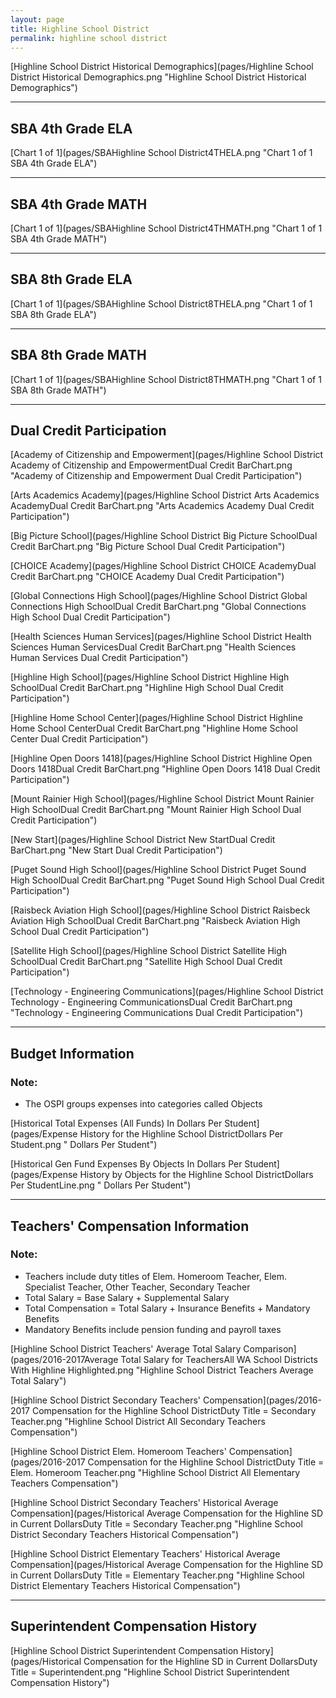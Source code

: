 ```yaml
---
layout: page
title: Highline School District
permalink: highline school district
---
```



[Highline School District Historical Demographics](pages/Highline School District Historical Demographics.png "Highline School District Historical Demographics")

___

## SBA 4th Grade ELA

[Chart 1 of 1](pages/SBAHighline School District4THELA.png "Chart 1 of 1 SBA 4th Grade ELA")


___

## SBA 4th Grade MATH

[Chart 1 of 1](pages/SBAHighline School District4THMATH.png "Chart 1 of 1 SBA 4th Grade MATH")


___

## SBA 8th Grade ELA

[Chart 1 of 1](pages/SBAHighline School District8THELA.png "Chart 1 of 1 SBA 8th Grade ELA")


___

## SBA 8th Grade MATH

[Chart 1 of 1](pages/SBAHighline School District8THMATH.png "Chart 1 of 1 SBA 8th Grade MATH")


___

## Dual Credit Participation

[Academy of Citizenship and Empowerment](pages/Highline School District Academy of Citizenship and EmpowermentDual Credit BarChart.png "Academy of Citizenship and Empowerment Dual Credit Participation")

[Arts   Academics Academy](pages/Highline School District Arts   Academics AcademyDual Credit BarChart.png "Arts   Academics Academy Dual Credit Participation")

[Big Picture School](pages/Highline School District Big Picture SchoolDual Credit BarChart.png "Big Picture School Dual Credit Participation")

[CHOICE Academy](pages/Highline School District CHOICE AcademyDual Credit BarChart.png "CHOICE Academy Dual Credit Participation")

[Global Connections High School](pages/Highline School District Global Connections High SchoolDual Credit BarChart.png "Global Connections High School Dual Credit Participation")

[Health Sciences   Human Services](pages/Highline School District Health Sciences   Human ServicesDual Credit BarChart.png "Health Sciences   Human Services Dual Credit Participation")

[Highline High School](pages/Highline School District Highline High SchoolDual Credit BarChart.png "Highline High School Dual Credit Participation")

[Highline Home School Center](pages/Highline School District Highline Home School CenterDual Credit BarChart.png "Highline Home School Center Dual Credit Participation")

[Highline Open Doors 1418](pages/Highline School District Highline Open Doors 1418Dual Credit BarChart.png "Highline Open Doors 1418 Dual Credit Participation")

[Mount Rainier High School](pages/Highline School District Mount Rainier High SchoolDual Credit BarChart.png "Mount Rainier High School Dual Credit Participation")

[New Start](pages/Highline School District New StartDual Credit BarChart.png "New Start Dual Credit Participation")

[Puget Sound High School](pages/Highline School District Puget Sound High SchoolDual Credit BarChart.png "Puget Sound High School Dual Credit Participation")

[Raisbeck Aviation High School](pages/Highline School District Raisbeck Aviation High SchoolDual Credit BarChart.png "Raisbeck Aviation High School Dual Credit Participation")

[Satellite High School](pages/Highline School District Satellite High SchoolDual Credit BarChart.png "Satellite High School Dual Credit Participation")

[Technology - Engineering   Communications](pages/Highline School District Technology - Engineering   CommunicationsDual Credit BarChart.png "Technology - Engineering   Communications Dual Credit Participation")


___

## Budget Information
### Note:
- The OSPI groups expenses into categories called Objects

[Historical Total Expenses (All Funds) In Dollars Per Student](pages/Expense History for the Highline School DistrictDollars Per Student.png " Dollars Per Student")

[Historical Gen Fund Expenses By Objects In Dollars Per Student](pages/Expense History by Objects for the Highline School DistrictDollars Per StudentLine.png " Dollars Per Student")


___

## Teachers' Compensation Information
### Note:
- Teachers include duty titles of Elem. Homeroom Teacher, Elem. Specialist Teacher, Other Teacher, Secondary Teacher
- Total Salary = Base Salary + Supplemental Salary
- Total Compensation = Total Salary + Insurance Benefits + Mandatory Benefits
- Mandatory Benefits include pension funding and payroll taxes

[Highline School District Teachers' Average Total Salary Comparison](pages/2016-2017Average Total Salary for TeachersAll WA School Districts With Highline Highlighted.png "Highline School District Teachers Average Total Salary")

[Highline School District Secondary Teachers' Compensation](pages/2016-2017 Compensation for the Highline School DistrictDuty Title = Secondary Teacher.png "Highline School District All Secondary Teachers Compensation")

[Highline School District Elem. Homeroom Teachers' Compensation](pages/2016-2017 Compensation for the Highline School DistrictDuty Title = Elem. Homeroom Teacher.png "Highline School District All Elementary Teachers Compensation")

[Highline School District Secondary Teachers' Historical Average Compensation](pages/Historical Average Compensation for the Highline SD in Current DollarsDuty Title = Secondary Teacher.png "Highline School District Secondary Teachers Historical Compensation")

[Highline School District Elementary Teachers' Historical Average Compensation](pages/Historical Average Compensation for the Highline SD in Current DollarsDuty Title = Elementary Teacher.png "Highline School District Elementary Teachers Historical Compensation")


___

## Superintendent Compensation History

[Highline School District Superintendent Compensation History](pages/Historical Compensation for the Highline SD in Current DollarsDuty Title = Superintendent.png "Highline School District Superintendent Compensation History")

